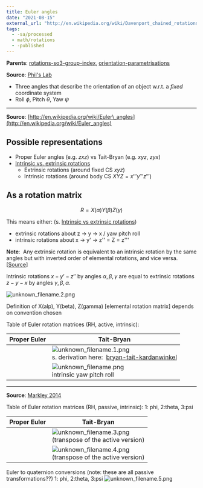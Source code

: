 ```yaml
---
title: Euler angles
date: "2021-08-15"
external_url: "http://en.wikipedia.org/wiki/Davenport_chained_rotations"
tags:
  - -sa/processed
  - math/rotations
  - -published
---
```


**Parents**: [rotations-so3-group-index](math/rotations/rotations-so3-group-index.md), [orientation-parametrisations](orientation-parametrisations.md)  

**Source**: [Phil's Lab](bibliography/phils-lab-sensor-fusion.md)
* Three angles that describe the orientation of an object w.r.t. a *fixed* coordinate system
* Roll $\phi$, Pitch $\theta$, Yaw $\psi$

---

**Source**: [http://en.wikipedia.org/wiki/Euler\_angles](http://en.wikipedia.org/wiki/Euler_angles)

## Possible representations

*   Proper Euler angles (e.g. $zxz$) vs Tait-Bryan (e.g. $xyz$, $zyx$)
*   [Intrinsic vs. extrinsic rotations](math/rotations/intrinsic-vs-extrinsic-rotations.md)
	*   Extrinsic rotations (around fixed CS $xyz$)
	*   Intrinsic rotations (around body CS $XYZ = x''' y''' z'''$)

## As a rotation matrix
$$R = X(\alpha) Y(\beta) Z(\gamma)$$

This means either: (s. [Intrinsic vs extrinsic rotations](math/rotations/intrinsic-vs-extrinsic-rotations.md))

*   extrinsic rotations about z -> y -> x / yaw pitch roll
*   intrinsic rotations about x -> y' -> z'' = Z = z'''

**Note**:  Any extrinsic rotation is equivalent to an intrinsic rotation by the same angles but with inverted order of elemental rotations, and vice versa. \[[Source](http://en.wikipedia.org/wiki/Davenport_chained_rotations)\]

Intrinsic rotations $x-y’-z″$ by angles $\alpha, \beta, \gamma$ are equal to extrinsic rotations $z-y-x$ by angles $\gamma, \beta, \alpha$.

![unknown_filename.2.png](./_resources/Euler_angles.resources/unknown_filename.2.png)

Definition of X(alp), Y(beta), Z(gamma) \[elemental rotation matrix\] depends on convention chosen

Table of Euler rotation matrices (RH, active, intrinsic):

| Proper Euler | Tait-Bryan |
| --- | --- |
|     | ![unknown_filename.1.png](./_resources/euler_angles.resources/unknown_filename.1.png)<br>s. derivation here:  [bryan-tait-kardanwinkel](math/rotations/bryan-tait-kardanwinkel.md) |
|     | ![unknown_filename.png](./_resources/Euler_angles.resources/unknown_filename.png)<br>intrinsic yaw pitch roll |

---

**Source**: [Markley 2014](bibliography/markley-2014.md)

Table of Euler rotation matrices (RH, passive, intrinsic):
1: phi, 2:theta, 3:psi

| Proper Euler | Tait-Bryan |
| --- | --- |
|     | ![unknown_filename.3.png](./_resources/Euler_angles.resources/unknown_filename.3.png)<br>(transpose of the active version) |
|     | ![unknown_filename.4.png](./_resources/Euler_angles.resources/unknown_filename.4.png)<br>(transpose of the active version) |

Euler to quaternion conversions (note: these are all passive transformations??)
1: phi, 2:theta, 3:psi
![unknown_filename.5.png](./_resources/Euler_angles.resources/unknown_filename.5.png)

